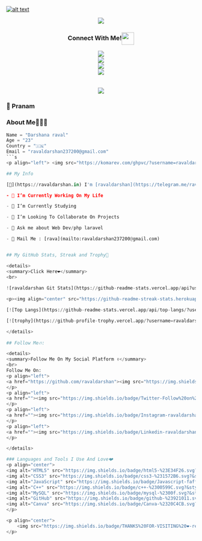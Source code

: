 [![alt text](https://github.com/ravaldarshan/ravaldarshan/blob/main/images/baanner.gif)](https://ravaldarshan.in/me)

<p align="center">
  <img src="https://readme-typing-svg.herokuapp.com?color=F70000&lines=Mr.Darshan+Raval+%E2%9D%A4%EF%B8%8F">
</p>  

<div align="center">
<h3 align="center">Connect With Me!<img align="center" src="https://github.com/ravaldarshan/ravaldarshan/blob/main/images/gifs/Handshake.gif" height="33px" /></h3>
<center>
<a href=""><img src="https://img.icons8.com/fluent/50/000000/twitter.png"></a>
</center> 
<center>
<a href=""><img src="https://img.icons8.com/fluent/50/000000/gmail--v2.png"></a>
</center>
<center>
<a href=""><img src="https://img.icons8.com/color/50/000000/telegram-app--v2.png"></a>
</center>
<center>
<a href=""><img src="https://img.icons8.com/fluent/50/000000/linkedin.png"></a>
</center>
<br>
<br>
<a href=""><img src="https://img.shields.io/badge/Check_out_my-portfolio-rblue?style=for-the-badge&logo=Opsgenie&logoColor=white"></a>
</center>
</div>    

### 🙏 Pranam

### About Me🙋🏻‍♂️
```python
Name = "Darshana raval"
Age = "23"
Country = "🇮🇳"
Email = "ravaldarshan237200@gmail.com"
```s
<p align="left"> <img src="https://komarev.com/ghpvc/?username=ravaldarshan&label=Profile%20Views&color=orange&style=flat-square" alt="ravaldarshan" /> </p>

## My Info 

[👋](https://ravaldarshan.in) I'm [ravaldarshan](https://telegram.me/ravaldarshan),

- 🔭 I’m Currently Working On My Life 

- 🌱 I’m Currently Studying

- 👯 I’m Looking To Collaborate On Projects

- 💬 Ask me about Web Dev/php laravel

- 💬 Mail Me : [rava](mailto:ravaldarshan237200@gmail.com)


## My GitHub Stats, Streak and Trophy💛

<details>
<summary>Click Here❤️</summary>
<br>
    
![ravaldarshan Git Stats](https://github-readme-stats.vercel.app/api?username=ravaldarshan&include_all_commits=true&count_private=true&theme=highcontrast)

<p><img align="center" src="https://github-readme-streak-stats.herokuapp.com/?user=ravaldarshan&theme=chartreuse-dark&hide_border=True" alt="ravaldarshan" /></p>

[![Top Langs](https://github-readme-stats.vercel.app/api/top-langs/?username=ravaldarshan&layout=compact&theme=radical)](https://github.com/ravaldarshan)

[![trophy](https://github-profile-trophy.vercel.app/?username=ravaldarshan&theme=onedark)](https://github.com/ravaldarshan)

</details>
    
## Follow Me🔥:

<details>
<summary>Follow Me On My Social Platform ✌️</summary>
<br>
Follow Me On:
<p align="left">
<a href="https://github.com/ravaldarshan"><img src="https://img.shields.io/badge/GitHub-Follow%20on%20GitHub-inactive.svg?style=for-the-badge&logo=github"></a>
</p>
<p align="left">
<a href=""><img src="https://img.shields.io/badge/Twitter-Follow%20on%20Twitter-informational.svg?style=for-the-badge&logo=twitter"></a>
</p>
<p align="left">
<a href=""><img src="https://img.shields.io/badge/Instagram-ravaldarshan-magenta?style=for-the-badge&logo=instagram"></a>
</p>
<p align="left">
<a href=""><img src="https://img.shields.io/badge/Linkedin-ravaldarshan-blue?style=for-the-badge&logo=Linkedin"></a>
</p>

</details>

### Languages and Tools I Use And Love❤️
<p align="center">
<img alt="HTML5" src="https://img.shields.io/badge/html5-%23E34F26.svg?&style=for-the-badge&logo=html5&logoColor=white"/>
<img alt="CSS3" src="https://img.shields.io/badge/css3-%231572B6.svg?&style=for-the-badge&logo=css3&logoColor=white"/>
<img alt="JavaScript" src="https://img.shields.io/badge/Javascript-faff00.svg?&style=for-the-badge&logo=javascript&logoColor=black"/>
<img alt="C++" src="https://img.shields.io/badge/c++-%2300599C.svg?&style=for-the-badge&logo=c%2B%2B&ogoColor=white"/>
<img alt="MySQL" src="https://img.shields.io/badge/mysql-%2300f.svg?&style=for-the-badge&logo=mysql&logoColor=white"/>
<img alt="GitHub" src="https://img.shields.io/badge/github-%23921011.svg?&style=for-the-badge&logo=github&logoColor=white"/>
<img alt="Canva" src="https://img.shields.io/badge/Canva-%2320C4CB.svg?&style=for-the-badge&logo=Canva&logoColor=white"/>
</p>

<p align="center">
    <img src="https://img.shields.io/badge/THANKS%20FOR-VISITING%20❤-red?style=for-the-badge&logo=github"/>
</p>
